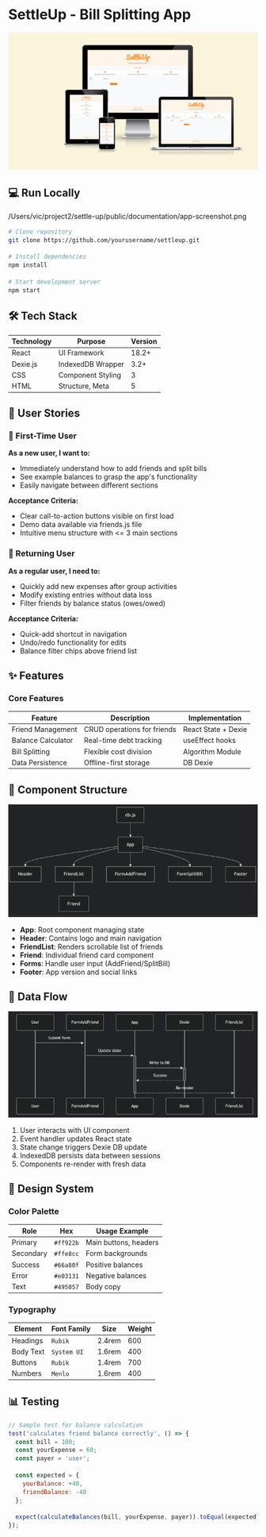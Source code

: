 # SettleUp - Bill Splitting App
![App Screenshot](documentation/app-screenshot.png)
## 💻  Run Locally
/Users/vic/project2/settle-up/public/documentation/app-screenshot.png
```bash
# Clone repository
git clone https://github.com/yourusername/settleup.git

# Install dependencies
npm install

# Start development server
npm start
```

## 🛠 Tech Stack

| Technology | Purpose           | Version |
| ---------- | ----------------- | ------- |
| React      | UI Framework      | 18.2+   |
| Dexie.js   | IndexedDB Wrapper | 3.2+    |
| CSS        | Component Styling | 3       |
| HTML       | Structure, Meta   | 5       |


## 👥 User Stories

### 👋 First-Time User
**As a new user, I want to:**
- Immediately understand how to add friends and split bills
- See example balances to grasp the app's functionality
- Easily navigate between different sections

**Acceptance Criteria:**
- Clear call-to-action buttons visible on first load
- Demo data available via friends.js file
- Intuitive menu structure with <= 3 main sections

### 🔄 Returning User
**As a regular user, I need to:**
- Quickly add new expenses after group activities
- Modify existing entries without data loss
- Filter friends by balance status (owes/owed)

**Acceptance Criteria:**
- Quick-add shortcut in navigation
- Undo/redo functionality for edits
- Balance filter chips above friend list


## ✨ Features

### Core Features
| Feature            | Description                 | Implementation      |
| ------------------ | --------------------------- | ------------------- |
| Friend Management  | CRUD operations for friends | React State + Dexie |
| Balance Calculator | Real-time debt tracking     | useEffect hooks     |
| Bill Splitting     | Flexible cost division      | Algorithm Module    |
| Data Persistence   | Offline-first storage       | DB Dexie            |


## 🧩 Component Structure

[![Component Structure](./documentation/component-structure.png)](./documentation/component-structure.png)

- **App**: Root component managing state
- **Header**: Contains logo and main navigation
- **FriendList**: Renders scrollable list of friends
- **Friend**: Individual friend card component
- **Forms**: Handle user input (AddFriend/SplitBill)
- **Footer**: App version and social links

## 🔄 Data Flow

[![Data Flow](./documentation/data-flow.png)](./documentation/data-flow.png)

1. User interacts with UI component
2. Event handler updates React state
3. State change triggers Dexie DB update
4. IndexedDB persists data between sessions
5. Components re-render with fresh data

## 🎨 Design System

### Color Palette

| Role      | Hex       | Usage Example         |
| --------- | --------- | --------------------- |
| Primary   | `#ff922b` | Main buttons, headers |
| Secondary | `#ffe8cc` | Form backgrounds      |
| Success   | `#66a80f` | Positive balances     |
| Error     | `#e03131` | Negative balances     |
| Text      | `#495057` | Body copy             |

### Typography

| Element   | Font Family | Size   | Weight |
| --------- | ----------- | ------ | ------ |
| Headings  | `Rubik`     | 2.4rem | 600    |
| Body Text | `System UI` | 1.6rem | 400    |
| Buttons   | `Rubik`     | 1.4rem | 700    |
| Numbers   | `Menlo`     | 1.6rem | 400    |

## 📊 Testing

```javascript
// Sample test for balance calculation
test('calculates friend balance correctly', () => {
  const bill = 100;
  const yourExpense = 60;
  const payer = 'user';
  
  const expected = {
    yourBalance: +40,
    friendBalance: -40
  };

  expect(calculateBalances(bill, yourExpense, payer)).toEqual(expected);
});
```